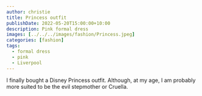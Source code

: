```yaml
---
author: christie
title: Princess outfit
publishDate: 2022-05-20T15:00:00+10:00
description: Pink formal dress
images: [../../../images/fashion/Princess.jpeg]
categories: [fashion]
tags:
  - formal dress
  - pink
  - Liverpool
---
```


I finally bought a Disney Princess outfit. Although, at my age, I am probably more suited to be the evil stepmother or Cruella.

